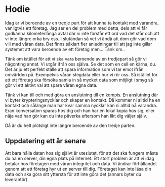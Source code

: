 # Hodie

Idag är vi beroende av en tredje part för att kunna ta kontakt med varandra, vanligtvis ett företag. Jag ser en del problem med detta, dels att vi får godkänna kilometerlånga avtal där vi inte förstår ett ord vad det står och att vi inte längre orka bry oss. I slutändan så vet vi ändå att dom gör vad dom vill med våran data. Det finns såklart fler anledningar till att jag inte gillar systemet att vara beroende av ett företag men… Tänk om..

Tänk om istället för att vi ska vara beroende av en tredjepart så gör vi någonting annat. Vi utgår ifrån oss själva. Se det som en cell en kärna, du. Det är ju ett perfekt ställe att spara information som vi tar emot ifrån omvärlden på. Exempelvis våran stegdata eller hur vi rör oss. Så istället för att ett företag ska försöka samla in så mycket data som möjligt i smyg så gör vi ett aktivt val att spara våran egna data.

Tänk vi kan till och med göra en anslutning till en kompis. En anslutning där vi byter krypteringsnycklar och skapar en kontakt. Då kommer ni alltid ha en kontakt och sålänge man har kvar samma nycklar kan ni alltid nå varandra. Eran konversation sparas hos dig och han har en lokal kopia hos sig, eller nåja vad han gör kan du inte påverka eftersom han likt dig väljer själv.

Då är du helt plötsligt inte längre beroende av den tredje parten.

## Uppdatering ett år senare
Att bara hålla datan hos sig självt är uteslutet, för att det ska fungera måste du ha en server, din egna plats på Internet. Ett stort problem är att vi idag betalar hos företagen med våran integritet och data. Vi ändrar förhållandet genom att ett företag hyr ut en server till dig. Företaget kan inte läsa din data och ska göra sitt yttersta för att inte göra det (annars byter du leverantör).

